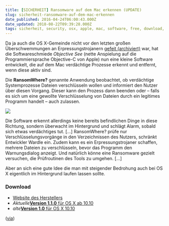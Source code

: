 ```yaml
---
title: [SICHERHEIT] Ransomware auf dem Mac erkennen (UPDATE)
slug: sicherheit-ransomware-auf-dem-mac-erkennen
date_published: 2016-04-24T06:00:43.000Z
date_updated: 2018-08-22T09:39:28.000Z
tags: sicherheit, security, osx, apple, mac, software, free, download, RansomeWhere?, ransomware, update
---
```


Da ja auch die OS X-Gemeinde nicht vor den letzten großen Überschwemmungen an Erpressungstrojanern [gefeit (archiviert)](http://web.archive.org/web/20160403223755/http://thafaker.de/tag/keranger/) war, hat die Softwareschmiede *Objective See* (nette Anspielung auf die Programmiersprache Objective-C von Apple) nun eine kleine Software entwickelt, die auf dem Mac verdächtige Prozesse erkennt und entfernt, wenn diese aktiv sind. 

Die **RansomWhere?** genannte Anwendung beobachtet, ob verdächtige Systemprozesse Dateien verschlüsseln wollen und informiert den Nutzer über diesen Vorgang. Dieser kann den Prozess dann beenden oder – falls es sich um eine gewollte Verschlüsselung von Dateien durch ein legitimes Programm handelt – auch zulassen.

![](__GHOST_URL__/content/images/2016/04/alert.png)

Die Software erkennt allerdings keine bereits befindlichen Dinge in diese Richtung, sondern überwacht im Hintergrund und schlägt Alarm, sobald sich etwas verdächtiges tut. [...] RansomWhere? prüfe nur Verschlüsselungsvorgänge in den Verzeichnissen des Nutzers, schränkt Entwickler Wardle ein. Zudem kann es ein Erpressungstrojaner schaffen, mehrere Dateien zu verschlüsseln, bevor das Programm den Warnungsdialog anzeigt. Und natürlich könne eine Ransomware gezielt versuchen, die Prüfroutinen des Tools zu umgehen. [...]

Aber an sich eine gute Idee die man mit steigender Bedrohung auch bei OS X eigentlich im Hintergrund laufen lassen sollte.

### Download

- [Website des Herstellers](https://objective-see.com/products/ransomwhere.html)
- *Aktuelle*[**Version 1.1.0** für OS X ab 10.10](https://bitbucket.org/objective-see/deploy/downloads/RansomWhere_1.1.0.zip)
- *alte*[**Version 1.0** für OS X 10.10](https://bitbucket.org/objective-see/deploy/downloads/RansomWhere_1.0.0.zip)

([via](http://www.heise.de/mac-and-i/meldung/Tool-RansomWhere-soll-Mac-Nutzer-vor-Erpressungstrojanern-schuetzen-3180128.html))
